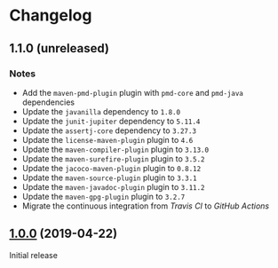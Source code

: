 # Changelog

## 1.1.0 (unreleased)

### Notes
- Add the `maven-pmd-plugin` plugin with `pmd-core` and `pmd-java` dependencies
- Update the `javanilla` dependency to `1.8.0`
- Update the `junit-jupiter` dependency to `5.11.4`
- Update the `assertj-core` dependency to `3.27.3`
- Update the `license-maven-plugin` plugin to `4.6`
- Update the `maven-compiler-plugin` plugin to `3.13.0`
- Update the `maven-surefire-plugin` plugin to `3.5.2`
- Update the `jacoco-maven-plugin` plugin to `0.8.12`
- Update the `maven-source-plugin` plugin to `3.3.1`
- Update the `maven-javadoc-plugin` plugin to `3.11.2`
- Update the `maven-gpg-plugin` plugin to `3.2.7`
- Migrate the continuous integration from _Travis CI_ to _GitHub Actions_

## [1.0.0](https://github.com/AlexisJehan/DsvMender/releases/tag/v1.0.0) (2019-04-22)
Initial release
